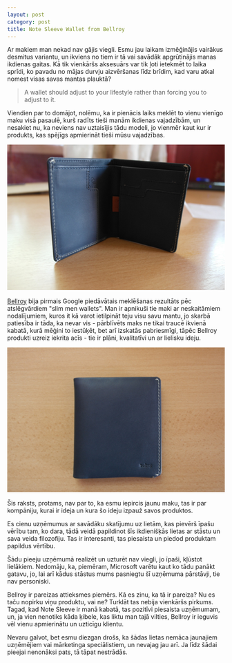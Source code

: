 ```yaml
---
layout: post
category: post
title: Note Sleeve Wallet from Bellroy
---
```


Ar makiem man nekad nav gājis viegli. Esmu jau laikam izmēģinājis vairākus desmitus variantu, un ikviens no tiem ir tā vai savādāk apgrūtinājis manas ikdienas gaitas. Kā tik vienkāršs aksesuārs var tik ļoti ietekmēt to laika sprīdi, ko pavadu no mājas durvju aizvēršanas līdz brīdim, kad varu atkal nomest visas savas mantas plauktā?

> A wallet should adjust to your lifestyle rather than forcing you to adjust to it.

Viendien par to domājot, nolēmu, ka ir pienācis laiks meklēt to vienu vienīgo maku visā pasaulē, kurš radīts tieši manām ikdienas vajadzībām, un nesakiet nu, ka neviens nav uztaisījis tādu modeli, jo vienmēr kaut kur ir produkts, kas spējīgs apmierināt tieši mūsu vajadzības.

![Mans Bellroy maciņš](/public/images/posts/my_wallet_small.jpg)

[Bellroy](http://bellroy.com/ "Slim Your Wallet - Slim Leather Wallets by Bellroy") bija pirmais Google piedāvātais meklēšanas rezultāts pēc atslēgvārdiem "slim men wallets". Man ir apnikuši tie maki ar neskaitāmiem nodalījumiem, kuros it kā varot ietilpināt teju visu savu mantu, jo skarbā patiesība ir tāda, ka nevar vis - pārblīvēts maks ne tikai traucē ikvienā kabatā, kurā mēģini to iestūķēt, bet arī izskatās pabriesmīgi, tāpēc Bellroy produkti uzreiz iekrita acīs - tie ir plāni, kvalitatīvi un ar lielisku ideju.

![](/public/images/posts/wallet_small.jpg)

Šis raksts, protams, nav par to, ka esmu iepircis jaunu maku, tas ir par kompāniju, kurai ir ideja un kura šo ideju izpauž savos produktos.

Es cienu uzņēmumus ar savādāku skatījumu uz lietām, kas pievērš īpašu vērību tam, ko dara, tādā veidā papildinot šīs ikdienišķās lietas ar stāstu un sava veida filozofiju. Tas ir interesanti, tas piesaista un piedod produktam papildus vērtību.

Šādu pieeju uzņēmumā realizēt un uzturēt nav viegli, jo īpaši, kļūstot lielākiem. Nedomāju, ka, piemēram, Microsoft varētu kaut ko tādu panākt gatavu, jo, lai arī kādus stāstus mums pasniegtu šī uzņēmuma pārstāvji, tie nav personiski.

Bellroy ir pareizas attieksmes piemērs. Kā es zinu, ka tā ir pareiza? Nu es taču nopirku viņu produktu, vai ne? Turklāt tas nebija vienkāršs pirkums. Tagad, kad Note Sleeve ir manā kabatā, tas pozitīvi piesaista uzņēmumam, un, ja vien nenotiks kāda ķibele, kas liktu man tajā vilties, Bellroy ir ieguvis vēl vienu apmierinātu un uzticīgu klientu.

Nevaru galvot, bet esmu diezgan drošs, ka šādas lietas nemāca jaunajiem uzņēmējiem vai mārketinga speciālistiem, un nevajag jau arī. Ja līdz šādai pieejai nenonāksi pats, tā tāpat nestrādās.

